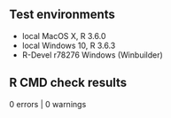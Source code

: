 ## Test environments
* local MacOS X, R 3.6.0
* local Windows 10, R 3.6.3
* R-Devel r78276 Windows (Winbuilder) 

## R CMD check results
0 errors | 0 warnings
